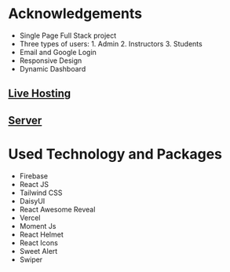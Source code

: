 # Acknowledgements

 - Single Page Full Stack project
 - Three types of users: 1. Admin 2. Instructors 3. Students
 - Email and Google Login
 - Responsive Design
 - Dynamic Dashboard
## [Live Hosting](https://summer-sports-camp-baebd.web.app/)
## [Server](https://summer-camp-server-minhajul9.vercel.app)

# Used Technology and Packages
- Firebase
- React JS
- Tailwind CSS
- DaisyUI
- React Awesome Reveal
- Vercel
- Moment Js
- React Helmet
- React Icons
- Sweet Alert
- Swiper